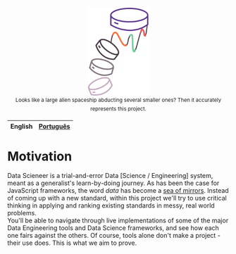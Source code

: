 <p align="center">
    <img style="cursor: default;" src="./assets/logo.svg" height="200px" alt="Data Scieneer's Confusing Logo" /><br />
    <sup>
    Looks like a large alien spaceship abducting several smaller ones? Then it accurately represents this project.
    </sup>
</p>



| English | [Português](README-ptBR.md) |
| --- | --- |


# Motivation
Data Scieneer is a trial-and-error Data [Science / Engineering] system, meant as a generalist's learn-by-doing journey. As has been the case for JavaScript frameworks, the word _data_ has become a [sea of mirrors](https://xkcd.com/927/). Instead of coming up with a new standard, within this project we'll try to use critical thinking in applying and ranking existing standards in messy, real world problems.  
You'll be able to navigate through live implementations of some of the major Data Engineering tools and Data Science frameworks, and see how each one fairs against the others. Of course, tools alone don't make a project - their use does. This is what we aim to prove.
